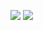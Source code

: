 <p float="left">
  <img src="https://github-readme-stats.vercel.app/api?username=shuzheng&show_icons=true&hide_title=true&theme=github_dark&hide_border=true&include_all_commits=true&count_private=true"/>
  <img src="https://github-readme-stats.vercel.app/api/top-langs/?username=shuzheng&theme=github_dark&hide_border=true&layout=compact"/>
</p>
